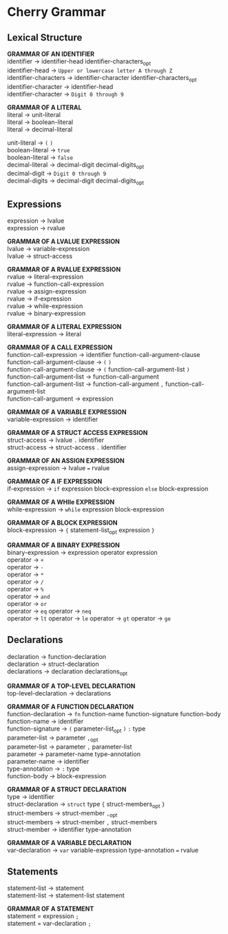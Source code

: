 # Cherry Grammar  

## Lexical Structure  

**GRAMMAR OF AN IDENTIFIER**  
identifier → identifier-head identifier-characters<sub>opt</sub>  
identifier-head → `Upper or lowercase letter A through Z`  
identifier-characters → identifier-character identifier-characters<sub>opt</sub>  
identifier-character → identifier-head  
identifier-character → `Digit 0 through 9`  

**GRAMMAR OF A LITERAL**  
literal → unit-literal  
literal → boolean-literal  
literal → decimal-literal   

unit-literal  → `(` `)`   
boolean-literal → `true`  
boolean-literal → `false`   
decimal-literal → decimal-digit decimal-digits<sub>opt</sub>    
decimal-digit → `Digit 0 through 9`  
decimal-digits → decimal-digit decimal-digits<sub>opt</sub>    

## Expressions
expression → lvalue  
expression → rvalue   

**GRAMMAR OF A LVALUE EXPRESSION**  
lvalue → variable-expression  
lvalue → struct-access  

**GRAMMAR OF A RVALUE EXPRESSION**  
rvalue → literal-expression  
rvalue → function-call-expression  
rvalue → assign-expression  
rvalue → if-expression    
rvalue → while-expression      
rvalue → binary-expression        

**GRAMMAR OF A LITERAL EXPRESSION**  
literal-expression → literal  

**GRAMMAR OF A CALL EXPRESSION**  
function-call-expression → identifier function-call-argument-clause  
function-call-argument-clause → `(` `)`  
function-call-argument-clause → `(` function-call-argument-list `)`  
function-call-argument-list → function-call-argument  
function-call-argument-list → function-call-argument `,` function-call-argument-list  
function-call-argument → expression  

**GRAMMAR OF A VARIABLE EXPRESSION**  
variable-expression → identifier  

**GRAMMAR OF A STRUCT ACCESS EXPRESSION**   
struct-access → lvalue `.` identifier    
struct-access → struct-access `.` identifier  

**GRAMMAR OF AN ASSIGN EXPRESSION**     
assign-expression → lvalue `=` rvalue  
  
**GRAMMAR OF A IF EXPRESSION**    
if-expression → `if` expression block-expression `else` block-expression

**GRAMMAR OF A WHIle EXPRESSION**    
while-expression → `while` expression block-expression  

**GRAMMAR OF A BLOCK EXPRESSION**    
block-expression → `{` statement-list<sub>opt</sub> expression `}`    

**GRAMMAR OF A BINARY EXPRESSION**      
binary-expression → expression operator expression      
operator → `+`    
operator → `-`     
operator → `*`     
operator → `/`      
operator → `%`  
operator → `and`  
operator → `or`   
operator → `eq`
operator → `neq`   
operator → `lt`
operator → `le`
operator → `gt`
operator → `ge`

## Declarations  
declaration → function-declaration  
declaration → struct-declaration  
declarations → declaration declarations<sub>opt</sub>  

**GRAMMAR OF A TOP-LEVEL DECLARATION**  
top-level-declaration → declarations  

**GRAMMAR OF A FUNCTION DECLARATION**  
function-declaration → `fn` function-name function-signature  function-body  
function-name → identifier  
function-signature → `(` parameter-list<sub>opt</sub>  `)` `:` type  
parameter-list → parameter `,`<sub>opt</sub>  
parameter-list → parameter `,` parameter-list  
parameter → parameter-name type-annotation  
parameter-name → identifier  
type-annotation → `:` type  
function-body → block-expression  

**GRAMMAR OF A STRUCT DECLARATION**    
type → identifier  
struct-declaration → `struct` type `{`  struct-members<sub>opt</sub> `}`  
struct-members → struct-member `,`<sub>opt</sub>  
struct-members → struct-member `,` struct-members  
struct-member → identifier type-annotation  

**GRAMMAR OF A VARIABLE DECLARATION**  
var-declaration → `var` variable-expression type-annotation `=` rvalue  

## Statements  
statement-list → statement  
statement-list → statement-list statement  

**GRAMMAR OF A STATEMENT**  
statement = expression `;`  
statement = var-declaration `;`  
